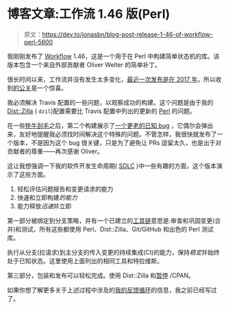 # 博客文章:工作流 1.46 版(Perl)

> 原文：<https://dev.to/jonasbn/blog-post-release-1-46-of-workflow-perl-5600>

我刚刚发布了 [Workflow](https://jonasbn.github.io/perl-workflow/) 1.46，这是一个用于在 Perl 中构建简单状态机的库。该版本包含一个来自外部贡献者 Oliver Welter 的简单补丁。

很长时间以来，工作流并没有发生太多变化，[最近一次发布是在 2017 年](https://github.com/jonasbn/perl-workflow/releases/tag/1.45)。所以收到[的公关](https://github.com/jonasbn/perl-workflow/pull/16)是一个惊喜。

我必须解决 Travis 配置的一些问题，以观察成功的构建。这个问题是由于我的 [Dist::Zilla](http://dzil.org/) ( `dzil`)配置需要比 Travis 配置中列出的更新的 [Perl](https://www.perl.org/) 的问题。

在一些[牦牛刮毛](https://en.wiktionary.org/wiki/yak_shaving)之后，第二个构建展示了[一个更老的已知 bug](https://github.com/jonasbn/perl-workflow/issues/10) ，它偶尔会弹出来，友好地提醒我必须找时间解决这个特殊的问题。不管怎样，我很快就发布了一个版本，不是因为这个 bug 很关键，只是为了避免让 PRs 逗留太久，也是出于对贡献者的尊重——再次感谢 Oliver。

这让我想强调一下我的软件开发生命周期( [SDLC](https://en.wikipedia.org/wiki/Software_development_process) )中一些有趣的方面，这个版本演示了这些方面。

1.  轻松评估问题报告和变更请求的能力
2.  快速和立即构建*的能力*
3.  能力释放*迅速*并立即

第一部分被绑定到分支策略，并有一个已建立的[工具链](https://en.wikipedia.org/wiki/Toolchain)意思是:审查和巩固变更(合并)和测试，所有这些都使用 Perl、Dist::Zilla、Git/GitHub 和出色的 Perl 测试库。

执行从分支(拉请求)到主分支的传入变更的持续集成(CI)的能力，保持*稳定*并始终处于已知状态。这里使用上面列出的相同工具和特拉维斯。

第三部分，包装和发布可以轻松完成。使用 Dist::Zilla 和[暂停](https://pause.perl.org/pause/query?ACTION=pause_04about) /CPAN。

如果你想了解更多关于上述过程中涉及的[我的反馈循环](//dev.to/jonasbn/blog-post-feedback-loops-1gm5)的信息，我之前已经写过了。